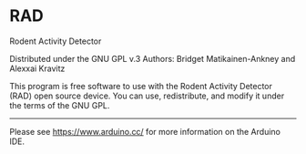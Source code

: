 # RAD
Rodent Activity Detector

Distributed under the GNU GPL v.3
Authors: Bridget Matikainen-Ankney and Alexxai Kravitz

This program is free software to use with the Rodent Activity 
Detector (RAD) open source device. You can use, redistribute,
and modify it under the terms of the GNU GPL. 
______________________________________________________________
Please see https://www.arduino.cc/ for more information on 
the Arduino IDE. 
